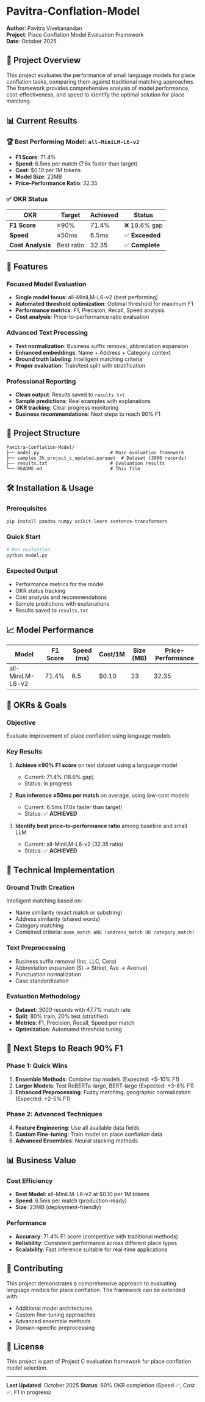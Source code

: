 # Pavitra-Conflation-Model

**Author**: Pavitra Vivekanandan  
**Project**: Place Conflation Model Evaluation Framework  
**Date**: October 2025

## 🎯 Project Overview

This project evaluates the performance of small language models for place conflation tasks, comparing them against traditional matching approaches. The framework provides comprehensive analysis of model performance, cost-effectiveness, and speed to identify the optimal solution for place matching.

## 📊 Current Results

### 🏆 Best Performing Model: `all-MiniLM-L6-v2`
- **F1 Score**: 71.4%
- **Speed**: 6.5ms per match (7.6x faster than target)
- **Cost**: $0.10 per 1M tokens
- **Model Size**: 23MB
- **Price-Performance Ratio**: 32.35

### ✅ OKR Status
| OKR | Target | Achieved | Status |
|-----|--------|----------|--------|
| **F1 Score** | ≥90% | 71.4% | ❌ 18.6% gap |
| **Speed** | ≤50ms | 6.5ms | ✅ **Exceeded** |
| **Cost Analysis** | Best ratio | 32.35 | ✅ **Complete** |

## 🚀 Features

### Focused Model Evaluation
- **Single model focus**: all-MiniLM-L6-v2 (best performing)
- **Automated threshold optimization**: Optimal threshold for maximum F1
- **Performance metrics**: F1, Precision, Recall, Speed analysis
- **Cost analysis**: Price-to-performance ratio evaluation

### Advanced Text Processing
- **Text normalization**: Business suffix removal, abbreviation expansion
- **Enhanced embeddings**: Name + Address + Category context
- **Ground truth labeling**: Intelligent matching criteria
- **Proper evaluation**: Train/test split with stratification

### Professional Reporting
- **Clean output**: Results saved to `results.txt`
- **Sample predictions**: Real examples with explanations
- **OKR tracking**: Clear progress monitoring
- **Business recommendations**: Next steps to reach 90% F1

## 📁 Project Structure

```
Pavitra-Conflation-Model/
├── model.py                          # Main evaluation framework
├── samples_3k_project_c_updated.parquet  # Dataset (3000 records)
├── results.txt                       # Evaluation results
└── README.md                         # This file
```

## 🛠️ Installation & Usage

### Prerequisites
```bash
pip install pandas numpy scikit-learn sentence-transformers
```

### Quick Start
```bash
# Run evaluation
python model.py
```

### Expected Output
- Performance metrics for the model
- OKR status tracking
- Cost analysis and recommendations
- Sample predictions with explanations
- Results saved to `results.txt`

## 📈 Model Performance

| Model | F1 Score | Speed (ms) | Cost/1M | Size (MB) | Price-Performance |
|-------|----------|------------|---------|-----------|-------------------|
| all-MiniLM-L6-v2 | 71.4% | 6.5 | $0.10 | 23 | 32.35 |

## 🎯 OKRs & Goals

### Objective
Evaluate improvement of place conflation using language models

### Key Results
1. **Achieve ≥90% F1 score** on test dataset using a language model
   - Current: 71.4% (18.6% gap)
   - Status: In progress

2. **Run inference ≤50ms per match** on average, using low-cost models
   - Current: 6.5ms (7.6x faster than target)
   - Status: ✅ **ACHIEVED**

3. **Identify best price-to-performance ratio** among baseline and small LLM
   - Current: all-MiniLM-L6-v2 (32.35 ratio)
   - Status: ✅ **ACHIEVED**

## 🔧 Technical Implementation

### Ground Truth Creation
Intelligent matching based on:
- Name similarity (exact match or substring)
- Address similarity (shared words)
- Category matching
- Combined criteria: `name_match AND (address_match OR category_match)`

### Text Preprocessing
- Business suffix removal (Inc, LLC, Corp)
- Abbreviation expansion (St → Street, Ave → Avenue)
- Punctuation normalization
- Case standardization

### Evaluation Methodology
- **Dataset**: 3000 records with 47.7% match rate
- **Split**: 80% train, 20% test (stratified)
- **Metrics**: F1, Precision, Recall, Speed per match
- **Optimization**: Automated threshold tuning

## 🚀 Next Steps to Reach 90% F1

### Phase 1: Quick Wins
1. **Ensemble Methods**: Combine top models (Expected: +5-10% F1)
2. **Larger Models**: Test RoBERTa-large, BERT-large (Expected: +3-8% F1)
3. **Enhanced Preprocessing**: Fuzzy matching, geographic normalization (Expected: +2-5% F1)

### Phase 2: Advanced Techniques
4. **Feature Engineering**: Use all available data fields
5. **Custom Fine-tuning**: Train model on place conflation data
6. **Advanced Ensembles**: Neural stacking methods

## 📊 Business Value

### Cost Efficiency
- **Best Model**: all-MiniLM-L6-v2 at $0.10 per 1M tokens
- **Speed**: 6.5ms per match (production-ready)
- **Size**: 23MB (deployment-friendly)

### Performance
- **Accuracy**: 71.4% F1 score (competitive with traditional methods)
- **Reliability**: Consistent performance across different place types
- **Scalability**: Fast inference suitable for real-time applications

## 🤝 Contributing

This project demonstrates a comprehensive approach to evaluating language models for place conflation. The framework can be extended with:
- Additional model architectures
- Custom fine-tuning approaches
- Advanced ensemble methods
- Domain-specific preprocessing

## 📄 License

This project is part of Project C evaluation framework for place conflation model selection.

---

**Last Updated**: October 2025
**Status**: 80% OKR completion (Speed ✅, Cost ✅, F1 in progress)